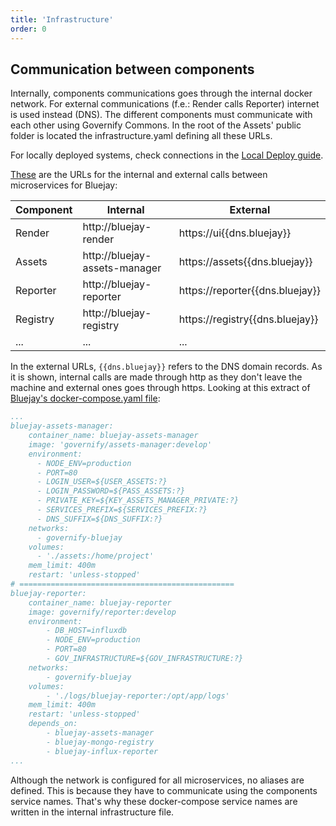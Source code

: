 ```yaml
---
title: 'Infrastructure'
order: 0
---
```


## Communication between components
Internally, components communications goes through the internal docker network. For external communications (f.e.: Render calls Reporter) internet is used instead (DNS). The different components must communicate with each other using Governify Commons. In the root of the Assets' public folder is located the infrastructure.yaml defining all these URLs.

<info>For locally deployed systems, check connections in the <a href="/development/local-deploy">Local Deploy guide</a>.</info>

[These](https://github.com/governify/bluejay-infrastructure/blob/main/assets/public/infrastructure.yaml) are the URLs for the internal and external calls between microservices for Bluejay:

<center>

| Component                   | Internal                      | External                        |
|-----------------------------|-------------------------------|---------------------------------|
| Render                      | http://bluejay-render         | https://ui{{dns.bluejay}}       |
| Assets                      | http://bluejay-assets-manager | https://assets{{dns.bluejay}}   |
| Reporter                    | http://bluejay-reporter       | https://reporter{{dns.bluejay}} |
| Registry                    | http://bluejay-registry       | https://registry{{dns.bluejay}} |
| ...                         | ...                           | ...                             |

</center>

In the external URLs, `{{dns.bluejay}}` refers to the DNS domain records. As it is shown, internal calls are made through http as they don't leave the machine and external ones goes through https. Looking at this extract of [Bluejay's docker-compose.yaml file](https://github.com/governify/bluejay-infrastructure/blob/main/docker-compose.yaml):
```yaml
...
bluejay-assets-manager:
    container_name: bluejay-assets-manager
    image: 'governify/assets-manager:develop'
    environment:
      - NODE_ENV=production
      - PORT=80
      - LOGIN_USER=${USER_ASSETS:?}
      - LOGIN_PASSWORD=${PASS_ASSETS:?}
      - PRIVATE_KEY=${KEY_ASSETS_MANAGER_PRIVATE:?}
      - SERVICES_PREFIX=${SERVICES_PREFIX:?}
      - DNS_SUFFIX=${DNS_SUFFIX:?}
    networks:
      - governify-bluejay
    volumes:
      - './assets:/home/project'
    mem_limit: 400m
    restart: 'unless-stopped'
# ================================================
bluejay-reporter:
    container_name: bluejay-reporter
    image: governify/reporter:develop
    environment:
        - DB_HOST=influxdb
        - NODE_ENV=production
        - PORT=80
        - GOV_INFRASTRUCTURE=${GOV_INFRASTRUCTURE:?}
    networks:
        - governify-bluejay
    volumes:
        - './logs/bluejay-reporter:/opt/app/logs'
    mem_limit: 400m
    restart: 'unless-stopped'
    depends_on:
        - bluejay-assets-manager
        - bluejay-mongo-registry
        - bluejay-influx-reporter
...
```

Although the network is configured for all microservices, no aliases are defined. This is because they have to communicate using the components service names. That's why these docker-compose service names are written in the internal infrastructure file.